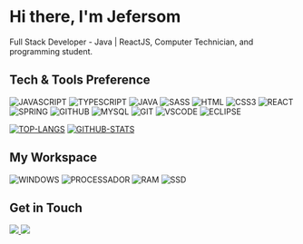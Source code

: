 # Hi there, I'm Jefersom
Full Stack Developer - Java | ReactJS, Computer Technician, and programming student.

## Tech & Tools Preference
![JAVASCRIPT](https://img.shields.io/badge/JavaScript-gold?style=for-the-badge&logo=javascript&logoColor=black)
![TYPESCRIPT](https://img.shields.io/badge/TypeScript-blue?style=for-the-badge&logo=typescript&logoColor=white)
![JAVA](https://img.shields.io/badge/Java-e00000?style=for-the-badge&logo=java&logoColor=white)
![SASS](https://img.shields.io/badge/Sass-CC6699?style=for-the-badge&logo=sass&logoColor=white)
![HTML](https://img.shields.io/badge/HTML5-E34F26?style=for-the-badge&logo=html5&logoColor=white)
![CSS3](https://img.shields.io/badge/CSS3-1572B6?style=for-the-badge&logo=css3&logoColor=white)
![REACT](https://img.shields.io/badge/React-20232A?style=for-the-badge&logo=react&logoColor=61DAFB)
![SPRING](https://img.shields.io/badge/Spring-6DB33F?style=for-the-badge&logo=spring&logoColor=white)
![GITHUB](https://img.shields.io/badge/GitHub-100000?style=for-the-badge&logo=github&logoColor=white)
![MYSQL](https://img.shields.io/badge/MySQL-003399?style=for-the-badge&logo=mysql&logoColor=white)
![GIT](https://img.shields.io/badge/GIT-ff4b1f?style=for-the-badge&logo=git&logoColor=white)
![VSCODE](https://img.shields.io/badge/VS%20CODE-E34F26?style=for-the-badge&logo=visual%20studio%20code&logoColor=white)
![ECLIPSE](https://img.shields.io/badge/ECLIPSE-0039e6?style=for-the-badge&logo=eclipse&logoColor=white)

[![TOP-LANGS](https://github-readme-stats.vercel.app/api/top-langs/?username=javadev-jef&layout=compact)](https://github.com/javadev-jef/github-readme-stats)
[![GITHUB-STATS](https://github-readme-stats.vercel.app/api?username=javadev-jef&count_private=true&show_icons=true&theme=default)](https://github.com/javadev-jef/github-readme-stats)

## My Workspace
![WINDOWS](https://img.shields.io/badge/OS-Windows-0078D6?style=for-the-badge&logoColor=white)
![PROCESSADOR](https://img.shields.io/badge/intel-core%20i7%207th-%230071C5.svg?&style=for-the-badge&logoColor=white")
![RAM](https://img.shields.io/badge/RAM-8GB-%230071C5.svg?&style=for-the-badge&logoColor=white" )
![SSD](https://img.shields.io/badge/SSD-223GB-%230071C5.svg?&style=for-the-badge&logoColor=white" )

## Get in Touch
<a href="https://www.instagram.com/javadev.jef/">
  <img src="https://img.shields.io/badge/Instagram-E4405F?style=for-the-badge&logo=instagram&logoColor=white" />
</a>
<a href="https://www.linkedin.com/in/jefersommartins/">
  <img src="https://img.shields.io/badge/LinkedIn-0077B5?style=for-the-badge&logo=linkedin&logoColor=white" />
</a>